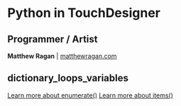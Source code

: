 # Python in TouchDesigner #

## Programmer / Artist ##

**Matthew Ragan** | [ matthewragan.com](http://matthewragan.com)  

## dictionary_loops_variables ##

[Learn more about enumerate()](https://docs.python.org/3.4/library/functions.html#enumerate)
[Learn more about items()](https://docs.python.org/3.4/library/stdtypes.html#dict)